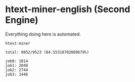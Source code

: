 # htext-miner-english (Second Engine)

Everything doing here is automated.

```
htext-miner

total: 8052/9523 (84.55318702089679%)

job0: 1814
job1: 2048
job2: 2744
job3: 1446
```